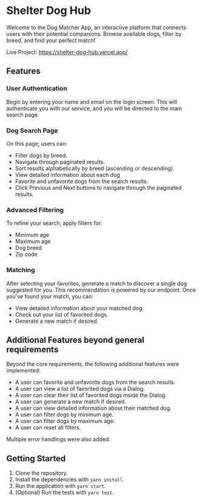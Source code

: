 # Shelter Dog Hub

Welcome to the Dog Matcher App, an interactive platform that connects users with their potential companions. Browse available dogs, filter by breed, and find your perfect match!

Live Project: https://shelter-dog-hub.vercel.app/
## Features

### User Authentication
Begin by entering your name and email on the login screen. This will authenticate you with our service, and you will be directed to the main search page.

### Dog Search Page
On this page, users can:

- Filter dogs by breed.
- Navigate through paginated results.
- Sort results alphabetically by breed (ascending or descending).
- View detailed information about each dog
- Favorite and unfavorite dogs from the search results.
- Click Previous and Next buttons to navigate through the paginated results.

### Advanced Filtering
To refine your search, apply filters for:

- Minimum age
- Maximum age
- Dog breed
- Zip code

### Matching
After selecting your favorites, generate a match to discover a single dog suggested for you. This recommendation is powered by our endpoint. Once you've found your match, you can:

- View detailed information about your matched dog.
- Check out your list of favorited dogs.
- Generate a new match if desired.

## Additional Features beyond general requirements

Beyond the core requirements, the following additional features were implemented:
  - A user can favorite and unfavorite dogs from the search results.
  - A user can view a list of favorited dogs via a Dialog.
  - A user can clear their list of favorited dogs inside the Dialog.
  - A user can generate a new match if desired.
  - A user can view detailed information about their matched dog.
  - A user can filter dogs by minimum age.
  - A user can filter dogs by maximum age.
  - A user can reset all filters.

Multiple error handlings were also added. 


## Getting Started

1. Clone the repository.
2. Install the dependencies with `yarn install`.
3. Run the application with `yarn start`.
4. (Optional) Run the tests with `yarn test`.

